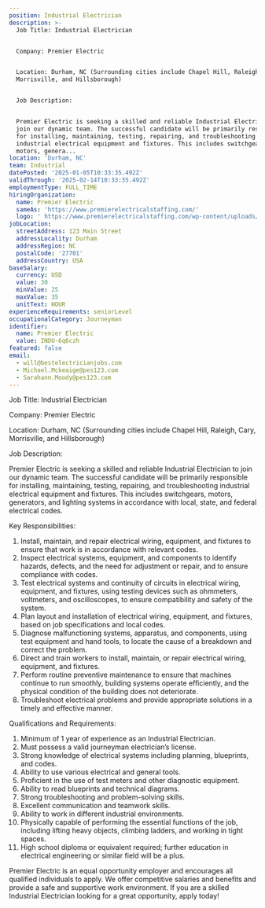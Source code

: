 ```yaml
---
position: Industrial Electrician
description: >-
  Job Title: Industrial Electrician


  Company: Premier Electric


  Location: Durham, NC (Surrounding cities include Chapel Hill, Raleigh, Cary,
  Morrisville, and Hillsborough)


  Job Description:


  Premier Electric is seeking a skilled and reliable Industrial Electrician to
  join our dynamic team. The successful candidate will be primarily responsible
  for installing, maintaining, testing, repairing, and troubleshooting
  industrial electrical equipment and fixtures. This includes switchgears,
  motors, genera...
location: 'Durham, NC'
team: Industrial
datePosted: '2025-01-05T10:33:35.492Z'
validThrough: '2025-02-14T10:33:35.492Z'
employmentType: FULL_TIME
hiringOrganization:
  name: Premier Electric
  sameAs: 'https://www.premierelectricalstaffing.com/'
  logo: ' https://www.premierelectricalstaffing.com/wp-content/uploads/2020/05/Premier-Electrical-Staffing-logo.png'
jobLocation:
  streetAddress: 123 Main Street
  addressLocality: Durham
  addressRegion: NC
  postalCode: '27701'
  addressCountry: USA
baseSalary:
  currency: USD
  value: 30
  minValue: 25
  maxValue: 35
  unitText: HOUR
experienceRequirements: seniorLevel
occupationalCategory: Journeyman
identifier:
  name: Premier Electric
  value: INDU-6q6czh
featured: false
email:
  - will@bestelectricianjobs.com
  - Michael.Mckeaige@pes123.com
  - Sarahann.Moody@pes123.com
---
```




Job Title: Industrial Electrician

Company: Premier Electric

Location: Durham, NC (Surrounding cities include Chapel Hill, Raleigh, Cary, Morrisville, and Hillsborough)

Job Description:

Premier Electric is seeking a skilled and reliable Industrial Electrician to join our dynamic team. The successful candidate will be primarily responsible for installing, maintaining, testing, repairing, and troubleshooting industrial electrical equipment and fixtures. This includes switchgears, motors, generators, and lighting systems in accordance with local, state, and federal electrical codes.

Key Responsibilities:

1. Install, maintain, and repair electrical wiring, equipment, and fixtures to ensure that work is in accordance with relevant codes.
2. Inspect electrical systems, equipment, and components to identify hazards, defects, and the need for adjustment or repair, and to ensure compliance with codes.
3. Test electrical systems and continuity of circuits in electrical wiring, equipment, and fixtures, using testing devices such as ohmmeters, voltmeters, and oscilloscopes, to ensure compatibility and safety of the system.
4. Plan layout and installation of electrical wiring, equipment, and fixtures, based on job specifications and local codes.
5. Diagnose malfunctioning systems, apparatus, and components, using test equipment and hand tools, to locate the cause of a breakdown and correct the problem.
6. Direct and train workers to install, maintain, or repair electrical wiring, equipment, and fixtures.
7. Perform routine preventive maintenance to ensure that machines continue to run smoothly, building systems operate efficiently, and the physical condition of the building does not deteriorate.
8. Troubleshoot electrical problems and provide appropriate solutions in a timely and effective manner.

Qualifications and Requirements:

1. Minimum of 1 year of experience as an Industrial Electrician.
2. Must possess a valid journeyman electrician’s license.
3. Strong knowledge of electrical systems including planning, blueprints, and codes.
4. Ability to use various electrical and general tools.
5. Proficient in the use of test meters and other diagnostic equipment.
6. Ability to read blueprints and technical diagrams.
7. Strong troubleshooting and problem-solving skills.
8. Excellent communication and teamwork skills.
9. Ability to work in different industrial environments.
10. Physically capable of performing the essential functions of the job, including lifting heavy objects, climbing ladders, and working in tight spaces.
11. High school diploma or equivalent required; further education in electrical engineering or similar field will be a plus.

Premier Electric is an equal opportunity employer and encourages all qualified individuals to apply. We offer competitive salaries and benefits and provide a safe and supportive work environment. If you are a skilled Industrial Electrician looking for a great opportunity, apply today!
